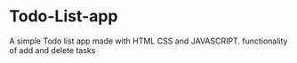 # Todo-List-app
A simple Todo list app made with HTML CSS and JAVASCRIPT.
functionality of add and delete tasks 
